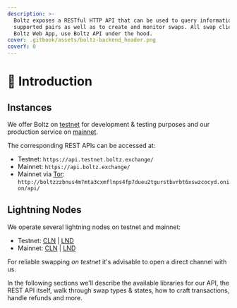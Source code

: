 ```yaml
---
description: >-
  Boltz exposes a RESTful HTTP API that can be used to query information like
  supported pairs as well as to create and monitor swaps. All swap clients, like
  Boltz Web App, use Boltz API under the hood.
cover: .gitbook/assets/boltz-backend_header.png
coverY: 0
---
```


# 👋 Introduction

## Instances

We offer Boltz on [testnet](https://testnet.boltz.exchange) for development & testing purposes and our production service on [mainnet](https://boltz.exchange).

The corresponding REST APIs can be accessed at:

* Testnet: `https://api.testnet.boltz.exchange/`
* Mainnet: `https://api.boltz.exchange/`
* Mainnet via [Tor](https://www.torproject.org/): `http://boltzzzbnus4m7mta3cxmflnps4fp7dueu2tgurstbvrbt6xswzcocyd.onion/api/`

## Lightning Nodes

We operate several lightning nodes on testnet and mainnet:

* Testnet: [CLN](https://mempool.space/testnet/lightning/node/029040945df331e634fba152ce6a21e3dfca87b68d275e078caeee4753f43e9acb) | [LND](https://mempool.space/testnet/lightning/node/03f060953bef5b777dc77e44afa3859d022fc1a77c55138deb232ad7255e869c00)
* Mainnet: [CLN](https://mempool.space/lightning/node/02d96eadea3d780104449aca5c93461ce67c1564e2e1d73225fa67dd3b997a6018) | [LND](https://mempool.space/lightning/node/026165850492521f4ac8abd9bd8088123446d126f648ca35e60f88177dc149ceb2)

For reliable swapping _on testnet_ it's advisable to open a direct channel with us.

In the following sections we'll describe the available libraries for our API, the REST API itself, walk through swap types & states, how to craft transactions, handle refunds and more.
